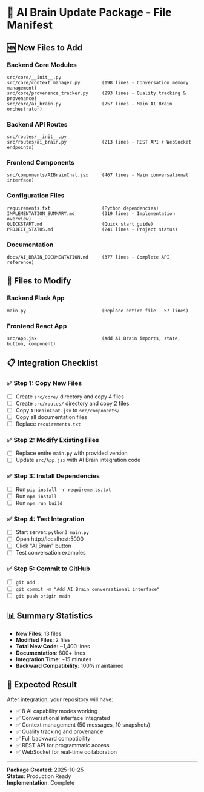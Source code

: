 # 📁 AI Brain Update Package - File Manifest

## 🆕 New Files to Add

### Backend Core Modules
```
src/core/__init__.py
src/core/context_manager.py        (198 lines - Conversation memory management)
src/core/provenance_tracker.py     (293 lines - Quality tracking & provenance)
src/core/ai_brain.py               (757 lines - Main AI Brain orchestrator)
```

### Backend API Routes
```
src/routes/__init__.py
src/routes/ai_brain.py             (213 lines - REST API + WebSocket endpoints)
```

### Frontend Components
```
src/components/AIBrainChat.jsx     (467 lines - Main conversational interface)
```

### Configuration Files
```
requirements.txt                   (Python dependencies)
IMPLEMENTATION_SUMMARY.md          (319 lines - Implementation overview)
QUICKSTART.md                      (Quick start guide)
PROJECT_STATUS.md                  (241 lines - Project status)
```

### Documentation
```
docs/AI_BRAIN_DOCUMENTATION.md     (377 lines - Complete API reference)
```

## 🔄 Files to Modify

### Backend Flask App
```
main.py                            (Replace entire file - 57 lines)
```

### Frontend React App
```
src/App.jsx                        (Add AI Brain imports, state, button, component)
```

## 📋 Integration Checklist

### ✅ Step 1: Copy New Files
- [ ] Create `src/core/` directory and copy 4 files
- [ ] Create `src/routes/` directory and copy 2 files  
- [ ] Copy `AIBrainChat.jsx` to `src/components/`
- [ ] Copy all documentation files
- [ ] Replace `requirements.txt`

### ✅ Step 2: Modify Existing Files
- [ ] Replace entire `main.py` with provided version
- [ ] Update `src/App.jsx` with AI Brain integration code

### ✅ Step 3: Install Dependencies
- [ ] Run `pip install -r requirements.txt`
- [ ] Run `npm install`
- [ ] Run `npm run build`

### ✅ Step 4: Test Integration
- [ ] Start server: `python3 main.py`
- [ ] Open http://localhost:5000
- [ ] Click "AI Brain" button
- [ ] Test conversation examples

### ✅ Step 5: Commit to GitHub
- [ ] `git add .`
- [ ] `git commit -m "Add AI Brain conversational interface"`
- [ ] `git push origin main`

## 📊 Summary Statistics

- **New Files**: 13 files
- **Modified Files**: 2 files  
- **Total New Code**: ~1,400 lines
- **Documentation**: 800+ lines
- **Integration Time**: ~15 minutes
- **Backward Compatibility**: 100% maintained

## 🎯 Expected Result

After integration, your repository will have:
- ✅ 8 AI capability modes working
- ✅ Conversational interface integrated
- ✅ Context management (50 messages, 10 snapshots)
- ✅ Quality tracking and provenance
- ✅ Full backward compatibility
- ✅ REST API for programmatic access
- ✅ WebSocket for real-time collaboration

---
**Package Created**: 2025-10-25  
**Status**: Production Ready  
**Implementation**: Complete